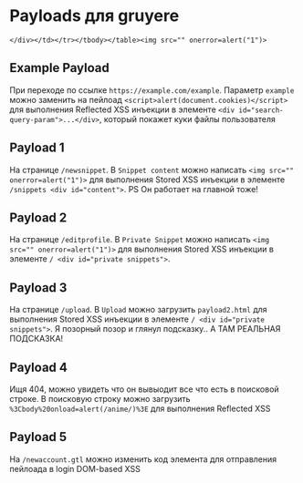 # Payloads для gruyere

`</div></td></tr></tbody></table><img src="" onerror=alert("1")>`
## Example Payload

При переходе по ссылке `https://example.com/example`. Параметр `example` можно заменить на пейлоад `<script>alert(document.cookies)</script>` для выполнения Reflected XSS инъекции в элементе `<div id="search-query-param">...</div>`, который покажет куки файлы пользователя

## Payload 1

На странице `/newsnippet`. В `Snippet content` можно написать `<img src="" onerror=alert("1")>` для выполнения Stored XSS инъекции в элементе `/snippets <div id="content">`. 
PS Он работает на главной тоже!

## Payload 2

На странице `/editprofile`. В `Private Snippet` можно написать `<img src="" onerror=alert("1")>` для выполнения Stored XSS инъекции в элементе `/ <div id="private snippets">`.

## Payload 3

На странице `/upload`. В `Upload` можно загрузить `payload2.html` для выполнения Stored XSS инъекции в элементе `/ <div id="private snippets">`.
Я позорный позор и глянул подсказку.. А ТАМ РЕАЛЬНАЯ ПОДСКАЗКА!

## Payload 4

Ищя 404, можно увидеть что он вывыодит все что есть в поисковой строке. В поисковую строку можно загрузить `%3Cbody%20onload=alert(/anime/)%3E` для выполнения Reflected XSS

## Payload 5

На `/newaccount.gtl` можно изменить код элемента для отправления пейлоада в login DOM-based XSS
